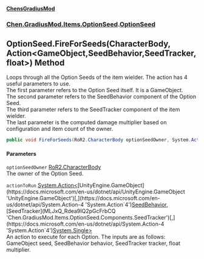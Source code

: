 
#### [ChensGradiusMod](index 'index')

### [Chen.GradiusMod.Items.OptionSeed](be1vnC2Vgp_vVFpwRHLjUQ 'Chen.GradiusMod.Items.OptionSeed').[OptionSeed](U6Iu4qSqg_tWdEO+2QhjqQ 'Chen.GradiusMod.Items.OptionSeed.OptionSeed')

## OptionSeed.FireForSeeds(CharacterBody, Action&lt;GameObject,SeedBehavior,SeedTracker,float&gt;) Method
Loops through all the Option Seeds of the item wielder. The action has 4 useful parameters to use.  
The first parameter refers to the Option Seed itself. It is a GameObject.  
The second parameter refers to the SeedBehavior component of the Option Seed.  
The third parameter refers to the SeedTracker component of the item wielder.  
The last parameter is the computed damage multiplier based on configuration and item count of the owner.  
```csharp
public void FireForSeeds(RoR2.CharacterBody optionSeedOwner, System.Action<UnityEngine.GameObject,Chen.GradiusMod.Items.OptionSeed.Components.SeedBehavior,Chen.GradiusMod.Items.OptionSeed.Components.SeedTracker,float> actionToRun);
```

#### Parameters
<a name='Chen_GradiusMod_Items_OptionSeed_OptionSeed_FireForSeeds(RoR2_CharacterBody_System_Action_UnityEngine_GameObject_Chen_GradiusMod_Items_OptionSeed_Components_SeedBehavior_Chen_GradiusMod_Items_OptionSeed_Components_SeedTracker_float_)_optionSeedOwner'></a>
`optionSeedOwner` [RoR2.CharacterBody](https://docs.microsoft.com/en-us/dotnet/api/RoR2.CharacterBody 'RoR2.CharacterBody')  
The owner of the Option Seed.
  
<a name='Chen_GradiusMod_Items_OptionSeed_OptionSeed_FireForSeeds(RoR2_CharacterBody_System_Action_UnityEngine_GameObject_Chen_GradiusMod_Items_OptionSeed_Components_SeedBehavior_Chen_GradiusMod_Items_OptionSeed_Components_SeedTracker_float_)_actionToRun'></a>
`actionToRun` [System.Action&lt;](https://docs.microsoft.com/en-us/dotnet/api/System.Action-4 'System.Action`4')[UnityEngine.GameObject](https://docs.microsoft.com/en-us/dotnet/api/UnityEngine.GameObject 'UnityEngine.GameObject')[,](https://docs.microsoft.com/en-us/dotnet/api/System.Action-4 'System.Action`4')[SeedBehavior](DzDEYY3b5XN15kC+ypLh7A 'Chen.GradiusMod.Items.OptionSeed.Components.SeedBehavior')[,](https://docs.microsoft.com/en-us/dotnet/api/System.Action-4 'System.Action`4')[SeedTracker](MLJxQ_Rdea9IQ2pGcFrbCQ 'Chen.GradiusMod.Items.OptionSeed.Components.SeedTracker')[,](https://docs.microsoft.com/en-us/dotnet/api/System.Action-4 'System.Action`4')[System.Single](https://docs.microsoft.com/en-us/dotnet/api/System.Single 'System.Single')[&gt;](https://docs.microsoft.com/en-us/dotnet/api/System.Action-4 'System.Action`4')  
An action to execute for each Option. The inputs are as follows:  
            GameObject seed, SeedBehavior behavior, SeedTracker tracker, float multiplier.
  
